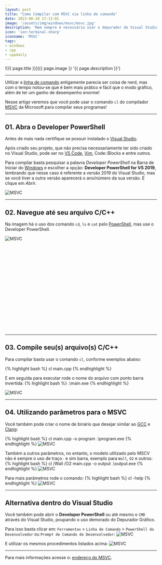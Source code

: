 ```yaml
---
layout: post
title: "Como Compilar com MSVC via linha de comando"
date: 2023-06-28 17:13:01
image: '/assets/img/windows/msvc/msvc.jpg'
description: 'Nem sempre é necessário usar o depurador do Visual Studio no Windows.'
icon: 'ion:terminal-sharp'
iconname: 'MSVC'
tags:
- windows
- cpp
- cppdaily
---
```


![{{ page.title }}]({{ page.image }} '{{ page.description }}')

---

Utilizar a [linha de comando](https://terminalroot.com.br/tags#comandos) antigamente parecia ser coisa de nerd, mas com o tempo notou-se que é bem mais prático e fácil que o modo gráfico, além de ter um ganho de desempenho enorme!

Nesse artigo veremos que você pode usar o comando `cl` do compilador [MSVC](https://learn.microsoft.com/en-us/cpp/build/reference/compiler-options?view=msvc-170) da Microsoft para compilar seus programas!

---

## 01. Abra o Developer PowerShell
Antes de mais nada certifique se possuir instalado o [Visual Studio](https://visualstudio.microsoft.com/pt-br/).

Após criado seu projeto, que não precisa necessariamente ter sido criado no Visual Studio, pode ser no [VS Code](https://terminalroot.com.br/tags#vscode), [Vim](https://terminalroot.com.br/vim), Code::Blocks e entre outros.

Para compilar basta pesquisar a palavra *Developer PowerShell* na Barra de Iniciar do [Windows](https://terminalroot.com.br/tags#windows) e escolher a opção: **Developer PowerShell for VS 2019**, lembrando que nesse caso é referente a versão 2019 do Visual Studio, mas se você tiver a outra versão aparecerá o ano/número da sua versão. E clique em *Abrir*.

![MSVC](/assets/img/windows/msvc/MSVC-01-01.jpg) 

---

## 02. Navegue até seu arquivo C/C++
Na imagem há o uso dos comando `cd`, `ls` e `cat` pelo [PowerShell](https://terminalroot.com.br/tags#powershell), mas use o Developer PowerShell.

![MSVC](/assets/img/windows/msvc/MSVC-01-02.jpg) 


<!-- SQUARE - GAMES ROOT -->
<script async src="//pagead2.googlesyndication.com/pagead/js/adsbygoogle.js"></script>
<ins class="adsbygoogle"
style="display:inline-block;width:336px;height:280px"
data-ad-client="ca-pub-2838251107855362"
data-ad-slot="5351066970"></ins>
<script>
(adsbygoogle = window.adsbygoogle || []).push({});
</script>

---

## 03. Compile seu(s) arquivo(s) C/C++
Para compilar basta usar o comando `cl`, conforme exemplos abaixo:

{% highlight bash %}
cl main.cpp
{% endhighlight %}

E em seguida para executar rode o nome do arquivo com ponto barra invertida:
{% highlight bash %}
.\main.exe
{% endhighlight %}

![MSVC](/assets/img/windows/msvc/MSVC-01-03.jpg) 

---

## 04. Utilizando parâmetros para o MSVC
Você também pode criar o nome de binário que desejar similar ao [GCC](https://terminalroot.com.br/tags#gcc) e [Clang](https://terminalroot.com.br/tags#clang):

{% highlight bash %}
cl main.cpp -o program
.\program.exe
{% endhighlight %}
![MSVC](/assets/img/windows/msvc/MSVC-01-04.jpg) 

Também a outros parâmetros, no entanto, o modelo utilizado pelo MSCV não é sempre o uso de traço`-` e sim barra, exemplo para `Wall`, `O2` e outros:
{% highlight bash %}
cl /Wall /O2 main.cpp -o output
.\output.exe
{% endhighlight %}
![MSVC](/assets/img/windows/msvc/MSVC-01-05.jpg) 

Para mais parâmetros rode o comando:
{% highlight bash %}
cl -help
{% endhighlight %}
![MSVC](/assets/img/windows/msvc/MSVC-01-06.jpg) 

---

## Alternativa dentro do Visual Studio
Você também pode abrir o **Developer PowerShell** ou até mesmo o `CMD` através do Visual Studio, poupando o uso demorado do Depurador Gráfico.

Para isso basta clicar em: `Ferramentas` > `Linha de Comando` > `PowerShell do Desenvolvedor` ou  `Prompt de Comando do Desenvolvedor`:
![MSVC](/assets/img/windows/msvc/MSVC-01-07.jpg) 

E utilizar os mesmos procedimentos listados acima:
![MSVC](/assets/img/windows/msvc/MSVC-01-08.jpg) 

---

Para mais informações acesse o: [endereço do MSVC](https://learn.microsoft.com/en-us/cpp/build/reference/compiler-options?view=msvc-170).



